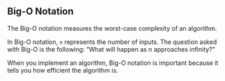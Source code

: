## Big-O Notation

The Big-O notation measures the worst-case complexity of an algorithm.

In Big-O notation, `n` represents the number of inputs. The question asked
with Big-O is the following: “What will happen as n approaches infinity?”

When you implement an algorithm, Big-O notation is important
because it tells you how efficient the algorithm is.